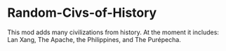 # Random-Civs-of-History
This mod adds many civilizations from history. At the moment it includes: Lan Xang, The Apache, the Philippines, and The Purépecha.
